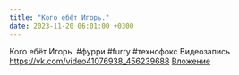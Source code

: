 ```yaml
---
title: "Кого ебёт Игорь."
date: 2023-11-20 06:01:00 +0300
---
```


Кого ебёт Игорь.
#фурри #furry #технофокс
Видеозапись
<a class="vk-attach" href="https://vk.com/video41076938_456239688">https://vk.com/video41076938_456239688</a>
<a class="vk-attach" href="https://vk.com/video41076938_456239688">Вложение</a>
